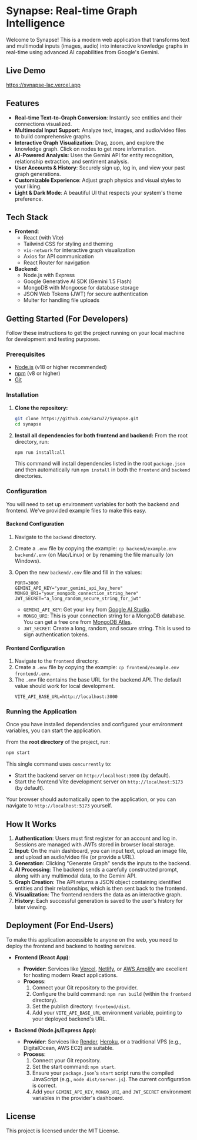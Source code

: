 # Synapse: Real-time Graph Intelligence

Welcome to Synapse! This is a modern web application that transforms text and multimodal inputs (images, audio) into interactive knowledge graphs in real-time using advanced AI capabilities from Google's Gemini.

## Live Demo

https://synapse-lac.vercel.app


## Features

-   **Real-time Text-to-Graph Conversion**: Instantly see entities and their connections visualized.
-   **Multimodal Input Support**: Analyze text, images, and audio/video files to build comprehensive graphs.
-   **Interactive Graph Visualization**: Drag, zoom, and explore the knowledge graph. Click on nodes to get more information.
-   **AI-Powered Analysis**: Uses the Gemini API for entity recognition, relationship extraction, and sentiment analysis.
-   **User Accounts & History**: Securely sign up, log in, and view your past graph generations.
-   **Customizable Experience**: Adjust graph physics and visual styles to your liking.
-   **Light & Dark Mode**: A beautiful UI that respects your system's theme preference.

## Tech Stack

-   **Frontend**:
    -   React (with Vite)
    -   Tailwind CSS for styling and theming
    -   `vis-network` for interactive graph visualization
    -   Axios for API communication
    -   React Router for navigation
-   **Backend**:
    -   Node.js with Express
    -   Google Generative AI SDK (Gemini 1.5 Flash)
    -   MongoDB with Mongoose for database storage
    -   JSON Web Tokens (JWT) for secure authentication
    -   Multer for handling file uploads

## Getting Started (For Developers)

Follow these instructions to get the project running on your local machine for development and testing purposes.

### Prerequisites

-   [Node.js](https://nodejs.org/) (v18 or higher recommended)
-   [npm](https://www.npmjs.com/) (v8 or higher)
-   [Git](https://git-scm.com/)

### Installation

1.  **Clone the repository:**
    ```bash
    git clone https://github.com/karu77/Synapse.git
    cd synapse
    ```

2.  **Install all dependencies for both frontend and backend:**
    From the root directory, run:
    ```bash
    npm run install:all
    ```
    This command will install dependencies listed in the root `package.json` and then automatically run `npm install` in both the `frontend` and `backend` directories.

### Configuration

You will need to set up environment variables for both the backend and frontend. We've provided example files to make this easy.

#### Backend Configuration

1.  Navigate to the `backend` directory.
2.  Create a `.env` file by copying the example: `cp backend/example.env backend/.env` (on Mac/Linux) or by renaming the file manually (on Windows).
3.  Open the new `backend/.env` file and fill in the values:

    ```env
    PORT=3000
    GEMINI_API_KEY="your_gemini_api_key_here"
    MONGO_URI="your_mongodb_connection_string_here"
    JWT_SECRET="a_long_random_secure_string_for_jwt"
    ```
    -   `GEMINI_API_KEY`: Get your key from [Google AI Studio](https://aistudio.google.com/app/apikey).
    -   `MONGO_URI`: This is your connection string for a MongoDB database. You can get a free one from [MongoDB Atlas](https://www.mongodb.com/cloud/atlas/register).
    -   `JWT_SECRET`: Create a long, random, and secure string. This is used to sign authentication tokens.

#### Frontend Configuration

1.  Navigate to the `frontend` directory.
2.  Create a `.env` file by copying the example: `cp frontend/example.env frontend/.env`.
3.  The `.env` file contains the base URL for the backend API. The default value should work for local development.
    ```env
    VITE_API_BASE_URL=http://localhost:3000
    ```

### Running the Application

Once you have installed dependencies and configured your environment variables, you can start the application.

From the **root directory** of the project, run:
```bash
npm start
```

This single command uses `concurrently` to:
-   Start the backend server on `http://localhost:3000` (by default).
-   Start the frontend Vite development server on `http://localhost:5173` (by default).

Your browser should automatically open to the application, or you can navigate to `http://localhost:5173` yourself.

## How It Works

1.  **Authentication**: Users must first register for an account and log in. Sessions are managed with JWTs stored in browser local storage.
2.  **Input**: On the main dashboard, you can input text, upload an image file, and upload an audio/video file (or provide a URL).
3.  **Generation**: Clicking "Generate Graph" sends the inputs to the backend.
4.  **AI Processing**: The backend sends a carefully constructed prompt, along with any multimodal data, to the Gemini API.
5.  **Graph Creation**: The API returns a JSON object containing identified entities and their relationships, which is then sent back to the frontend.
6.  **Visualization**: The frontend renders the data as an interactive graph.
7.  **History**: Each successful generation is saved to the user's history for later viewing.

## Deployment (For End-Users)

To make this application accessible to anyone on the web, you need to deploy the frontend and backend to hosting services.

-   **Frontend (React App)**:
    -   **Provider**: Services like [Vercel](https://vercel.com/), [Netlify](https://www.netlify.com/), or [AWS Amplify](https://aws.amazon.com/amplify/) are excellent for hosting modern React applications.
    -   **Process**:
        1.  Connect your Git repository to the provider.
        2.  Configure the build command: `npm run build` (within the `frontend` directory).
        3.  Set the publish directory: `frontend/dist`.
        4.  Add your `VITE_API_BASE_URL` environment variable, pointing to your deployed backend's URL.

-   **Backend (Node.js/Express App)**:
    -   **Provider**: Services like [Render](https://render.com/), [Heroku](https://www.heroku.com/), or a traditional VPS (e.g., DigitalOcean, AWS EC2) are suitable.
    -   **Process**:
        1.  Connect your Git repository.
        2.  Set the start command: `npm start`.
        3.  Ensure your `package.json`'s `start` script runs the compiled JavaScript (e.g., `node dist/server.js`). The current configuration is correct.
        4.  Add your `GEMINI_API_KEY`, `MONGO_URI`, and `JWT_SECRET` environment variables in the provider's dashboard.

## License

This project is licensed under the MIT License. 
